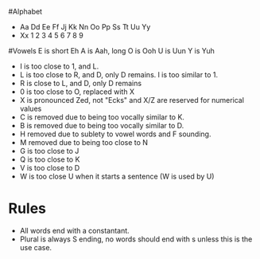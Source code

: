 #Alphabet
* Aa Dd Ee Ff Jj Kk Nn Oo Pp Ss Tt Uu Yy
* Xx 1 2 3 4 5 6 7 8 9
 
#Vowels
E is short Eh
A is Aah, long
O is Ooh
U is Uun
Y is Yuh

* I is too close to 1, and L.
* L is too close to R, and D, only D remains. l is too similar to 1.
* R is close to L, and D, only D remains
* 0 is too close to O, replaced with X
* X is pronounced Zed, not "Ecks" and X/Z are reserved for numerical values
* C is removed due to being too vocally similar to K.
* B is removed due to being too vocally similar to D.
* H removed due to sublety to vowel words and F sounding.
* M removed due to being too close to N
* G is too close to J
* Q is too close to K
* V is too close to D
* W is too close U when it starts a sentence (W is used by U)

# Rules
* All words end with a constantant.
* Plural is always S ending, no words should end with s unless this is the use case.
